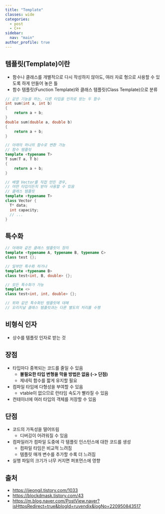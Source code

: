 ```yaml
---
title: "Template"
classes: wide
categories: 
  - post
  - C++
sidebar:
  nav: "main"
author_profile: true
---
```


## 템플릿(Template)이란
* 함수나 클래스를 개별적으로 다시 작성하지 않아도, 여러 자료 형으로 사용할 수 있도록 하게 만들어 놓은 틀
* 함수 템플릿(Function Template)와 클래스 템플릿(Class Template)으로 분류

```c++
// 같은 기능을 하는, 다른 타입을 인자로 받는 두 함수
int sum(int a, int b)
{
    return a + b;
}
double sum(double a, double b)
{
    return a + b;
}

// 아래의 하나의 함수로 변환 가능
// 함수 템플릿
template <typename T>
T sum(T a, T b)
{
    return a + b;
}

// 배열 Vector를 직접 만든 경우,
// 어떤 타입이든지 받아 사용할 수 있음
// 클래스 템플릿
template <typename T>
class Vector {
  T* data;
  int capacity;
  // ...
}
```

## 특수화

```c++
// 아래와 같은 클래스 템플릿이 정의
template <typename A, typename B, typename C>
class test {};

// 일부만 특수화 하거나
template <typename B>
class test<int, B, double> {};

// 모든 특수화가 가능
template <>
class test<int, int, double> {};

// 위와 같은 특수화된 탬플릿에 대해 
// 오리지널 클래스 템플릿과는 다른 별도의 처리를 수행
```

## 비형식 인자
* 상수를 템플릿 인자로 받는 것

## 장점
* 타입마다 중복되는 코드를 줄일 수 있음
  * **불필요한 타입 변형을 막을 방법은 없음 (-> 단점)**
  * 제네릭 함수를 짧게 유지할 필요
* 컴파일 타임에 다형성을 부여할 수 있음 
  * vtable이 없으므로 런타임 속도가 빨라질 수 있음
* 컨테이너에 여러 타입의 객체를 저장할 수 있음

## 단점
* 코드의 가독성을 떨어뜨림
  * 디버깅이 어려워질 수 있음
* 컴파일러가 컴파일 도중에 각 템플릿 인스턴스에 대한 코드를 생성
  * 컴파일 타임은 비교적 느려짐
  * 템플릿 매개 변수를 추가할 수록 더 느려짐
* 실행 파일의 크기가 너무 커지면 퍼포먼스에 영향

## 출처
* <https://jjeongil.tistory.com/1033>
* <https://blockdmask.tistory.com/43>
* <https://m.blog.naver.com/PostView.naver?isHttpsRedirect=true&blogId=ruvendix&logNo=220950843517>